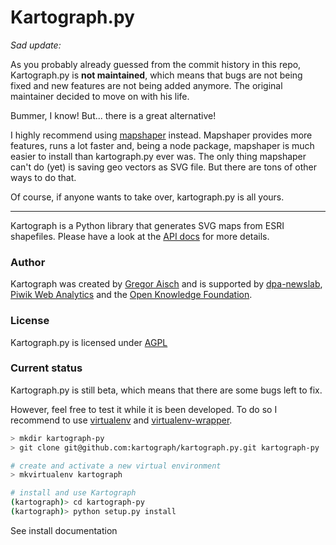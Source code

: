 # Kartograph.py


*Sad update:*

As you probably already guessed from the commit history in this repo, Kartograph.py is **not maintained**, which means that bugs are not being fixed and new features are not being added anymore. The original maintainer decided to move on with his life. 

Bummer, I know! But... there is a great alternative!

I highly recommend using [mapshaper](https://github.com/mbloch/mapshaper) instead. Mapshaper provides more features, runs a lot faster and, being a node package, mapshaper is much easier to install than kartograph.py ever was. The only thing mapshaper can't do (yet) is saving geo vectors as SVG file. But there are tons of other ways to do that.

Of course, if anyone wants to take over, kartograph.py is all yours.


---------

Kartograph is a Python library that generates SVG maps from ESRI shapefiles. Please have a look at the [API docs](https://github.com/kartograph/kartograph.py/wiki/API) for more details.

### Author

Kartograph was created by [Gregor Aisch](http://github.com/gka/) and is supported by [dpa-newslab](http://www.dpa-newslab.com/), [Piwik Web Analytics](http://piwik.org) and the [Open Knowledge Foundation](http://okfn.org). 

### License

Kartograph.py is licensed under [AGPL](http://www.gnu.org/licenses/agpl-3.0.txt)

### Current status

Kartograph.py is still beta, which means that there are some bugs left to fix.

However, feel free to test it while it is been developed. To do so I recommend to use [virtualenv](http://www.virtualenv.org/en/latest/index.html) and [virtualenv-wrapper](http://www.doughellmann.com/projects/virtualenvwrapper/).

```sh
> mkdir kartograph-py
> git clone git@github.com:kartograph/kartograph.py.git kartograph-py

# create and activate a new virtual environment
> mkvirtualenv kartograph

# install and use Kartograph
(kartograph)> cd kartograph-py
(kartograph)> python setup.py install
```

See install documentation
